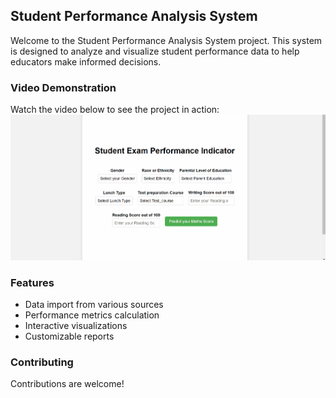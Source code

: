 ## Student Performance Analysis System

Welcome to the Student Performance Analysis System project. This system is designed to analyze and visualize student performance data to help educators make informed decisions.

### Video Demonstration
Watch the video below to see the project in action:
![alt text](screenshots/stdperformanceindicator.gif)

### Features
- Data import from various sources
- Performance metrics calculation
- Interactive visualizations
- Customizable reports





### Contributing
Contributions are welcome!


